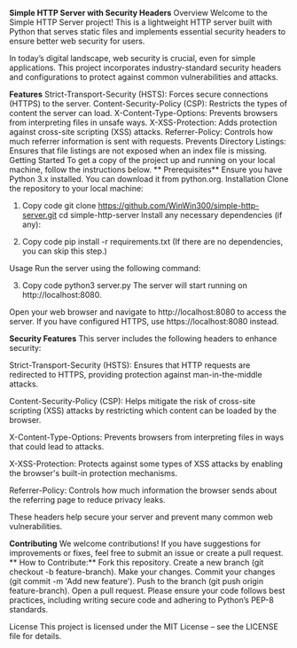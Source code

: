 **Simple HTTP Server with Security Headers**
Overview
Welcome to the Simple HTTP Server project! This is a lightweight HTTP server built with Python that serves static files and implements essential security headers to ensure better web security for users.

In today’s digital landscape, web security is crucial, even for simple applications. This project incorporates industry-standard security headers and configurations to protect against common vulnerabilities and attacks.

**Features**
Strict-Transport-Security (HSTS): Forces secure connections (HTTPS) to the server.
Content-Security-Policy (CSP): Restricts the types of content the server can load.
X-Content-Type-Options: Prevents browsers from interpreting files in unsafe ways.
X-XSS-Protection: Adds protection against cross-site scripting (XSS) attacks.
Referrer-Policy: Controls how much referrer information is sent with requests.
Prevents Directory Listings: Ensures that file listings are not exposed when an index file is missing.
Getting Started
To get a copy of the project up and running on your local machine, follow the instructions below.
**
Prerequisites**
Ensure you have Python 3.x installed. You can download it from python.org.
Installation
Clone the repository to your local machine:

1. Copy code
git clone https://github.com/WinWin300/simple-http-server.git
cd simple-http-server
Install any necessary dependencies (if any):

2. Copy code
pip install -r requirements.txt
(If there are no dependencies, you can skip this step.)

Usage
Run the server using the following command:

3. Copy code
python3 server.py
The server will start running on http://localhost:8080.

Open your web browser and navigate to http://localhost:8080 to access the server. If you have configured HTTPS, use https://localhost:8080 instead.

**Security Features**
This server includes the following headers to enhance security:

Strict-Transport-Security (HSTS): Ensures that HTTP requests are redirected to HTTPS, providing protection against man-in-the-middle attacks.

Content-Security-Policy (CSP): Helps mitigate the risk of cross-site scripting (XSS) attacks by restricting which content can be loaded by the browser.

X-Content-Type-Options: Prevents browsers from interpreting files in ways that could lead to attacks.

X-XSS-Protection: Protects against some types of XSS attacks by enabling the browser's built-in protection mechanisms.

Referrer-Policy: Controls how much information the browser sends about the referring page to reduce privacy leaks.

These headers help secure your server and prevent many common web vulnerabilities.

**Contributing**
We welcome contributions! If you have suggestions for improvements or fixes, feel free to submit an issue or create a pull request.
**
How to Contribute:**
Fork this repository.
Create a new branch (git checkout -b feature-branch).
Make your changes.
Commit your changes (git commit -m 'Add new feature').
Push to the branch (git push origin feature-branch).
Open a pull request.
Please ensure your code follows best practices, including writing secure code and adhering to Python’s PEP-8 standards.

License
This project is licensed under the MIT License – see the LICENSE file for details.

